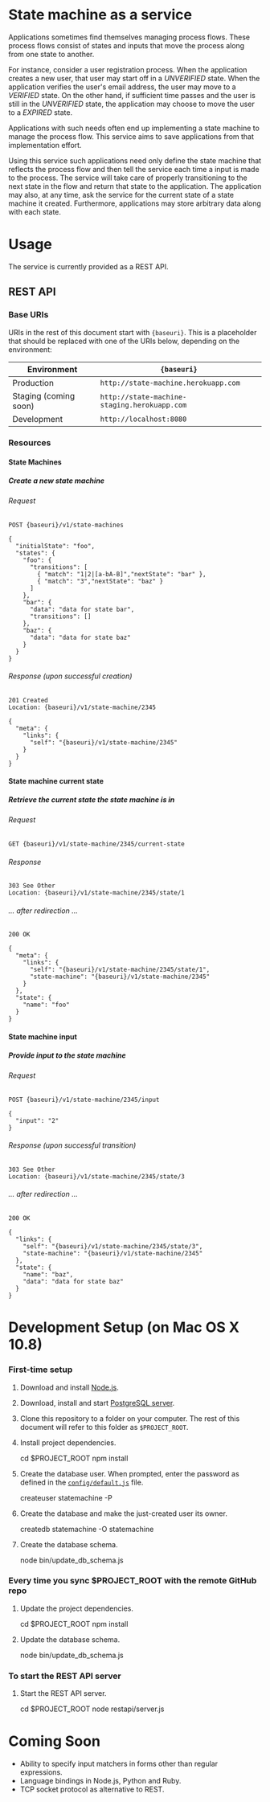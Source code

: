 # State machine as a service

Applications sometimes find themselves managing process flows. These process flows consist of states and inputs that move the process along from one state to another.

For instance, consider a user registration process. When the application creates a new user, that user may start off in a *UNVERIFIED* state. When the application verifies the user's email address, the user may move to a *VERIFIED* state. On the other hand, if sufficient time passes and the user is still in the *UNVERIFIED* state, the application may choose to move the user to a *EXPIRED* state.

Applications with such needs often end up implementing a state machine to manage the process flow. This service aims to save applications from that implementation effort.

Using this service such applications need only define the state machine that reflects the process flow and then tell the service each time a input is made to the process. The service will take care of properly transitioning to the next state in the flow and return that state to the application. The application may also, at any time, ask the service for the current state of a state machine it created. Furthermore, applications may store arbitrary data along with each state.

# Usage
The service is currently provided as a REST API. 

## REST API

### Base URIs
URIs in the rest of this document start with `{baseuri}`. This is a placeholder that should be replaced with one of the URIs below, depending on the environment:

| Environment           | `{baseuri}`                                  |
| --------------------- | -------------------------------------------- |
| Production            | `http://state-machine.herokuapp.com`         |
| Staging (coming soon) | `http://state-machine-staging.herokuapp.com` |
| Development           | `http://localhost:8080`                      |

### Resources

#### State Machines

##### Create a new state machine

###### Request

    POST {baseuri}/v1/state-machines

    {
      "initialState": "foo",
      "states": {
        "foo": {
          "transitions": [
            { "match": "1|2|[a-bA-B]","nextState": "bar" },
            { "match": "3","nextState": "baz" }
          ]
        },
        "bar": {
          "data": "data for state bar",
          "transitions": []
        },
        "baz": {
          "data": "data for state baz"
        }
      }
    }

###### Response (upon successful creation)

    201 Created
    Location: {baseuri}/v1/state-machine/2345

    {
      "meta": {
        "links": {
          "self": "{baseuri}/v1/state-machine/2345"
        }
      }
    }

#### State machine current state

##### Retrieve the current state the state machine is in

###### Request

    GET {baseuri}/v1/state-machine/2345/current-state

###### Response

    303 See Other
    Location: {baseuri}/v1/state-machine/2345/state/1

###### ... after redirection ...

    200 OK

    {
      "meta": {
        "links": {
          "self": "{baseuri}/v1/state-machine/2345/state/1",
          "state-machine": "{baseuri}/v1/state-machine/2345"
        }
      },
      "state": {
        "name": "foo"
      }
    }

#### State machine input

##### Provide input to the state machine

###### Request

    POST {baseuri}/v1/state-machine/2345/input

    {
      "input": "2"
    }

###### Response (upon successful transition)

    303 See Other
    Location: {baseuri}/v1/state-machine/2345/state/3

###### ... after redirection ...

    200 OK

    {
      "links": {
        "self": "{baseuri}/v1/state-machine/2345/state/3",
        "state-machine": "{baseuri}/v1/state-machine/2345"
      },
      "state": {
        "name": "baz",
        "data": "data for state baz"
      }
    }

# Development Setup (on Mac OS X 10.8)

### First-time setup

1) Download and install [Node.js](http://nodejs.org/).

2) Download, install and start [PostgreSQL server](http://postgresapp.com/).

3) Clone this repository to a folder on your computer. The rest of this document will refer to this folder as `$PROJECT_ROOT`.

4) Install project dependencies.

    cd $PROJECT_ROOT
    npm install

5) Create the database user. When prompted, enter the password as defined in the [`config/default.js`](https://github.com/ycombinator/state-machine/blob/master/config/default.js) file.

    createuser statemachine -P

6) Create the database and make the just-created user its owner.

    createdb statemachine -O statemachine

7) Create the database schema.

    node bin/update_db_schema.js

### Every time you sync $PROJECT_ROOT with the remote GitHub repo

1) Update the project dependencies.

    cd $PROJECT_ROOT
    npm install

2) Update the database schema.

    node bin/update_db_schema.js

### To start the REST API server

1) Start the REST API server.

    cd $PROJECT_ROOT
    node restapi/server.js

# Coming Soon
* Ability to specify input matchers in forms other than regular expressions.
* Language bindings in Node.js, Python and Ruby.
* TCP socket protocol as alternative to REST.
